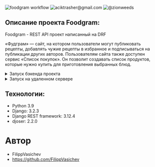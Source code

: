 
![foodgram workflow](https://github.com/FilippVasichev/foodgram-project-react/actions/workflows/main.yml/badge.svg)
![aciktrasher@gmail.com](https://img.shields.io/badge/Gmail-EA4335.svg?style=for-the-badge&logo=Gmail&logoColor=white)
![@zionweeds](https://img.shields.io/badge/Telegram-26A5E4.svg?style=for-the-badge&logo=@zionweeds&logoColor=white)

## **Описание проекта Foodgram:** 

Foodgram - REST API проект написанный на DRF

«Фудграм» — сайт, на котором пользователи могут публиковать рецепты,
добавлять чужие рецепты в избранное и подписываться на публикации других
авторов. Пользователям сайта также доступен сервис «Список покупок».
Он позволит создавать список продуктов, которые нужно купить для
приготовления выбранных блюд.

<details>
  <summary>Запуск бэкенда проекта</summary>

**Установить виртуальное окружение venv:** 

``` 
python -m venv venv 
``` 

**Aктивировать виртуальное окружение venv:** 
``` 
source venv/bin/activate 
``` 

**Установить зависимости из файла requirements.txt:**
``` 
pip install -r requirements.txt 
``` 

**Создать секретный ключ приложения:**
```
Создать файл .env в корневой папке проекта
Сгенерировать секретный ключ с помощью команды:

python -c 'from django.core.management.utils import get_random_secret_key; print(get_random_secret_key())'

Заполнить файл env по шаблону:
    SQLITE=True (Если необходимо работать с postgres - удалите данную запись)
    DEBUG=True
    
    SECRET_KEY = <ваш секретный ключ>
    ALLOWED_HOSTS=<IP сервера>, <Домен сервера>
    POSTGRES_USER=django_user
    POSTGRES_PASSWORD=django_password
    POSTGRES_DB=django_db
    
    DB_HOST=db
    DB_PORT=5432
```


**Выполнить миграции:**
``` 
python manage.py migrate 
``` 

**Запустить проект:** 
``` 
python manage.py runserver 
```


#### После выполнения вышеперечисленных инструкций бэкенд проекта будет доступен по адресу http://127.0.0.1:8000/
</details>

<details>
  <summary>Запуск на удаленном сервере</summary>

#### 1. Создать директорию foodgram/ в домашней директории сервера.
#### 2. В корне папки foodgram/ поместить файл .env, заполнить его по шаблону
```
  SECRET_KEY = <ваш секретный ключ>
  ALLOWED_HOSTS=<IP сервера>, <Домен сервера>
  POSTGRES_USER=django_user
  POSTGRES_PASSWORD=django_password
  POSTGRES_DB=django_db
  
  DB_HOST=db
  DB_PORT=5432
```
#### 3. Установить Nginx и настроить конфигурацию так, чтобы все запросы шли в контейнеры на порт 8000.
```bazaar
    sudo apt install nginx -y 
    sudo nano etc/nginx/sites-enabled/default
```
 - Пример конфигурации nginx
  ```
    server {
        server_name <Ваш IP> <Домен вашего сайта>;
        server_tokens off;
        client_max_body_size 20M;
    
        location / {
            proxy_set_header Host $http_host;
            proxy_pass http://127.0.0.1:8000;
    }
```
> При необходимости настройте SSL-соединение

#### 4. Установить docker и docker-compose
```bazaar
    sudo apt update
    sudo apt install curl
    curl -fSL https://get.docker.com -o get-docker.sh
    sudo sh ./get-docker.sh
    sudo apt-get install docker-compose-plugin  
```
#### 5. Форкнуть данный репозиторий и добавить в Secrets GitHub Actions переменные окружения
```bazaar
    DOCKER_USERNAME=<имя пользователя DockerHub>
    DOCKER_PASSWORD=<пароль от DockerHub>
    
    USER=<username для подключения к удаленному серверу>
    HOST=<ip сервера>
    PASSPHRASE=<пароль для сервера, если он установлен>
    SSH_KEY=<ваш приватный SSH-ключ>
    
    TELEGRAM_TO=<айди вашего телеграмм аккаунта>
    TELEGRAM_TOKEN=<токен вашего телеграмм бота>
```
#### 6. Запустить workflow проекта выполнив команды:
```bazaar
  git add .
  git commit -m ''
  git push
```
#### 7. После этого выпонятся следующие workflow jobs:

- backend_test: запускает линтер бекенда
- build_backend_and_push_to_docker_hub: сборка и размещение образа бэкенда проекта на DockerHub.
- build_frontend_and_push_to_docker_hub: сборка и размещение образа фронтенда проекта на DockerHub.
- build_nginx_and_push_to_docker_hub: сборка и размещение образа nginx проекта на DockerHub.
- deploy: автоматический деплой на боевой сервер и запуск проекта.
- send_message: отправка уведомления об успешном деплое в персональный чат.
</details>


## Технологии: 

+ Python 3.9
+ Django: 3.2.3
+ Django REST framework: 3.12.4
+ djoser: 2.2.0

# Автор 

+ FilippVasichev
+ https://github.com/FilippVasichev 


